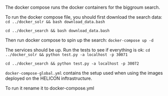 The docker compose runs the docker containers for the biggroum search.

To run the docker compose file, you should first download the search data:
```cd ../docker_solr && bash download_data.bash ```

```cd ../docker_search && bash download_data.bash ```

Then run docker compose to spin up the search:
```docker-compose up -d```

The services should be up. Run the tests to see if everything is ok:
```cd ../docker_solr && python test.py -a localhost -p 30071```

```cd ../docker_search && python test.py -a localhost -p 30072```


`docker-compose-global.yml` contains the setup used when using the images deployed on the HELICON inftrastructure.

To run it rename it to docker-compose.yml

